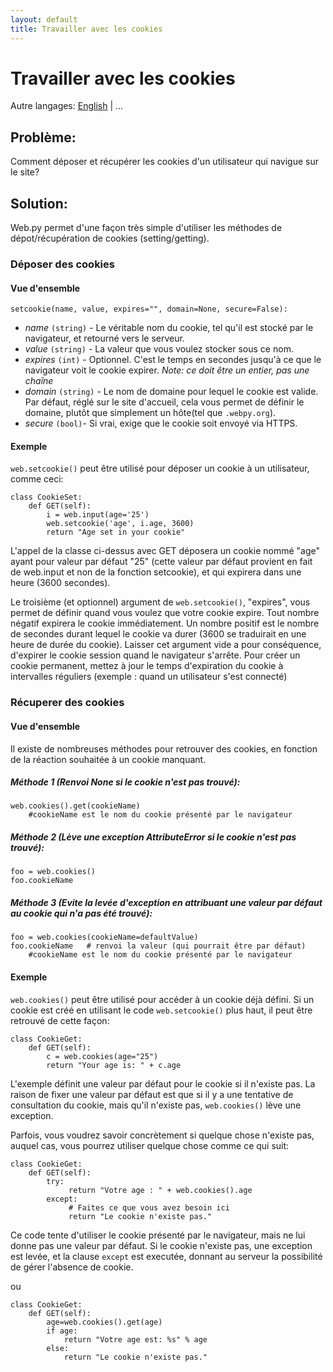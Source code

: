 ```yaml
---
layout: default
title: Travailler avec les cookies
---
```


# Travailler avec les cookies

Autre langages: [English](/../cookies) | ...

## Problème:

Comment déposer et récupérer les cookies d'un utilisateur qui navigue sur le site?

## Solution:

Web.py permet d'une façon très simple d'utiliser les méthodes de dépot/récupération de cookies (setting/getting).

### Déposer des cookies

#### Vue d'ensemble

    setcookie(name, value, expires="", domain=None, secure=False):

* *name* `(string)` - Le véritable nom du cookie, tel qu'il est stocké par le navigateur, et retourné vers le serveur.
* *value* `(string)` - La valeur que vous voulez stocker sous ce nom.
* *expires* `(int)` - Optionnel. C'est le temps en secondes jusqu'à ce que le navigateur voit le cookie expirer. *Note: ce doit être un entier, pas une chaîne*
* *domain* `(string)` - Le nom de domaine pour lequel le cookie est valide. Par défaut, réglé sur le site d'accueil, cela vous permet de définir le domaine, plutôt que simplement un hôte(tel que `.webpy.org`).
* *secure* `(bool)`- Si vrai, exige que le cookie soit envoyé via HTTPS.

#### Exemple

`web.setcookie()` peut être utilisé pour déposer un cookie à un utilisateur, comme ceci:

    class CookieSet:
        def GET(self):
            i = web.input(age='25')
            web.setcookie('age', i.age, 3600)
            return "Age set in your cookie"

L'appel de la classe ci-dessus avec GET déposera un cookie nommé "age" ayant pour valeur par défaut "25" (cette valeur par défaut provient en fait de web.input et non de la fonction setcookie), et qui expirera dans une heure (3600 secondes).

Le troisième (et optionnel) argument de `web.setcookie()`, "expires", vous permet de définir quand vous voulez que votre cookie expire. Tout nombre négatif expirera le cookie immédiatement. Un nombre positif est le nombre de secondes durant lequel le cookie va durer (3600 se traduirait en une heure de durée du cookie). Laisser cet argument vide a pour conséquence, d'expirer le cookie session quand le navigateur s'arrête. Pour créer un cookie permanent, mettez à jour le temps d'expiration du cookie à intervalles réguliers (exemple : quand un utilisateur s'est connecté)

### Récuperer des cookies

#### Vue d'ensemble

Il existe de nombreuses méthodes pour retrouver des cookies, en fonction de la réaction souhaitée à un cookie manquant.

##### Méthode 1 (Renvoi None si le cookie n'est pas trouvé):

    web.cookies().get(cookieName)
        #cookieName est le nom du cookie présenté par le navigateur
##### Méthode  2 (Lève une exception AttributeError si le cookie n'est pas trouvé):

    foo = web.cookies()
    foo.cookieName
##### Méthode  3 (Evite la levée d'exception en attribuant une valeur par défaut au cookie qui n'a pas été trouvé):

    foo = web.cookies(cookieName=defaultValue)
    foo.cookieName   # renvoi la valeur (qui pourrait être par défaut)
        #cookieName est le nom du cookie présenté par le navigateur

#### Exemple

`web.cookies()` peut être utilisé pour accéder à un cookie déjà défini. Si un cookie est créé en utilisant le code `web.setcookie()` plus haut, il peut être retrouvé de cette façon:

    class CookieGet:
        def GET(self):
            c = web.cookies(age="25")
            return "Your age is: " + c.age

L'exemple définit une valeur par défaut pour le cookie si il n'existe pas. La raison de fixer une valeur par défaut est que si il y a une tentative de consultation du cookie, mais qu'il n'existe pas, `web.cookies()` lève une exception.

Parfois, vous voudrez savoir concrètement si quelque chose n'existe pas, auquel cas, vous pourrez utiliser quelque chose comme ce qui suit:

    class CookieGet:
        def GET(self):
            try:
                 return "Votre age : " + web.cookies().age
            except:
                 # Faites ce que vous avez besoin ici
                 return "Le cookie n'existe pas."

Ce code tente d'utiliser le cookie présenté par le navigateur, mais ne lui donne pas une valeur par défaut. Si le cookie n'existe pas, une exception est levée, et la clause `except` est executée, donnant au serveur la possibilité de gérer l'absence de cookie.

ou

    class CookieGet:
        def GET(self):
            age=web.cookies().get(age)
            if age:
                return "Votre age est: %s" % age
            else:
                return "Le cookie n'existe pas."
